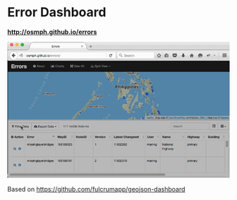 # Error Dashboard

**http://osmph.github.io/errors**

![Demo](ph_errors.gif)

Based on https://github.com/fulcrumapp/geojson-dashboard
